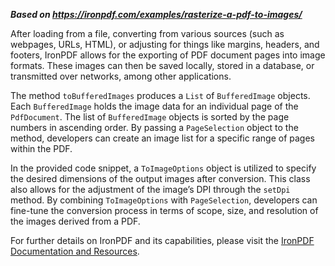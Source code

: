 ***Based on <https://ironpdf.com/examples/rasterize-a-pdf-to-images/>***

After loading from a file, converting from various sources (such as webpages, URLs, HTML), or adjusting for things like margins, headers, and footers, IronPDF allows for the exporting of PDF document pages into image formats. These images can then be saved locally, stored in a database, or transmitted over networks, among other applications.

The method `toBufferedImages` produces a `List` of `BufferedImage` objects. Each `BufferedImage` holds the image data for an individual page of the `PdfDocument`. The list of `BufferedImage` objects is sorted by the page numbers in ascending order. By passing a `PageSelection` object to the method, developers can create an image list for a specific range of pages within the PDF.

In the provided code snippet, a `ToImageOptions` object is utilized to specify the desired dimensions of the output images after conversion. This class also allows for the adjustment of the image’s DPI through the `setDpi` method. By combining `ToImageOptions` with `PageSelection`, developers can fine-tune the conversion process in terms of scope, size, and resolution of the images derived from a PDF.

For further details on IronPDF and its capabilities, please visit the [IronPDF Documentation and Resources](https://ironpdf.com/).
